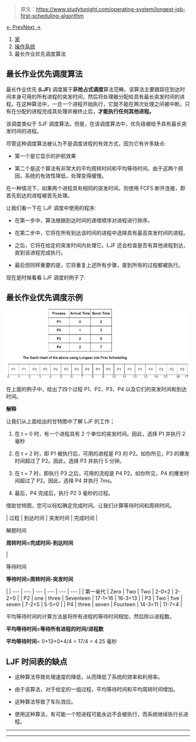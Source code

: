 > 原文：<https://www.studytonight.com/operating-system/longest-job-first-scheduling-algorithm>

[← Prev](/operating-system/shortest-remaining-time-first-scheduling-algorithm "Shortest Remaining Time First")[Next →](/operating-system/longest-remaining-time-first-scheduling-algorithm "Longest Remaining Time First Scheduling")

<nav aria-label="breadcrumb">

1.  [家](/)
2.  [操作系统](/operating-system)
3.  最长作业优先调度算法

</nav>

<article>

# 最长作业优先调度算法

最长作业优先 **(LJF)** 调度属于**非抢占式调度**算法范畴。该算法主要跟踪在到达时间本身可用的所有进程的突发时间，然后将处理器分配给具有最长突发时间的进程。在这种算法中，一旦一个进程开始执行，它就不能在两次处理之间被中断。只有在分配的进程完成其处理并被终止后，**才能执行任何其他进程。**

该调度类似于 SJF 调度算法。但是，在该调度算法中，优先级被给予具有最长突发时间的进程。

尽管这种调度算法被认为不是调度进程的有效方式，因为它有许多缺点:

*   第一个是它显示的护航效果

*   第二个是这个算法有非常大的平均周转时间和平均等待时间。由于这两个原因，系统的有效性降低，处理变得缓慢。

在一种情况下，如果两个进程具有相同的突发时间，则使用 FCFS 断开连接，即首先到达的进程被首先处理。

让我们看一下在 LJF 调度中使用的程序:

*   在第一步中，算法根据到达时间的递增顺序对进程进行排序。

*   在第二步中，它将在所有到达该时间的进程中选择具有最高突发时间的进程。

*   之后，它将在给定的突发时间内处理它。LJF 还会检查是否有其他进程到达，直到该进程完成执行。

*   最后但同样重要的是，它将重复上述所有步骤，直到所有的过程都被执行。

现在是时候看看 LJF 调度的例子了:

## 最长作业优先调度示例

![](img/d3b265a1ec76590ad21b3d730dec8110.png)

在上面的例子中，给出了四个过程 P1、P2、P3、P4 以及它们的突发时间和到达时间。

**解释**

让我们从上面给出的甘特图中了解 LJF 的工作；

1.  在 t = 0 时，有一个进程具有 2 个单位的突发时间。因此，选择 P1 并执行 2 毫秒

2.  在 t = 2 时，即 P1 被执行后，可用的进程是 P3 的 P2。如你所见，P3 的爆发时间超过了 P2。因此，选择 P3 并执行 5 分钟。

3.  在 t = 7 时，即执行 P3 之后，可用的流程是 P4 P2。如你所见，P4 的爆发时间超过了 P2。因此，选择 P4 并执行 7ms。

4.  最后，P4 完成后，执行 P2 3 毫秒的过程。

借助甘特图，您可以轻松确定完成时间。让我们计算等待时间和周转时间。

| 过程 | 到达时间 | 突发时间 | 完成时间 | 

解题时间

**周转时间=完成时间-到达时间**

 | 

等待时间

**等待时间=周转时间-突发时间**

 |
| --- | --- | --- | --- | --- | --- |
| 第一亲代 | Zero | Two | Two | 2-0=2 | 2-2=0 |
| P2 | one | three | Seventeen | 17-1=16 | 16-3=13 |
| P3 | Two | five | seven | 7-2=5 | 5-5=0 |
| P4 | three | seven | Fourteen | 14-3=11 | 11-7=4 |

平均等待时间的计算方法是将所有进程的等待时间相加，然后除以进程数。

**平均等待时间=等待所有进程的时间/进程数**

**平均等待时间**= 0+13+0+4/4 = 17/4 = 4.25 毫秒

## LJF 时间表的缺点

*   这种算法导致处理速度的降低，从而降低了系统的效率和利用率。

*   由于该算法，对于给定的一组过程，平均等待时间和平均周转时间增加。

*   这种算法导致了车队效应。

*   使用这种算法，有可能一个短进程可能永远不会被执行，而系统继续执行长进程。

</article>

* * *

* * *